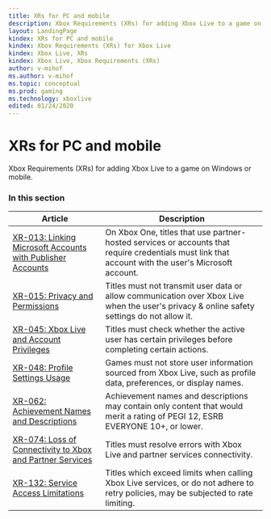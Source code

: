 ```yaml
---
title: XRs for PC and mobile
description: Xbox Requirements (XRs) for adding Xbox Live to a game on Windows or mobile.
layout: LandingPage
kindex: XRs for PC and mobile
kindex: Xbox Requirements (XRs) for Xbox Live
kindex: Xbox Live, XRs
kindex: Xbox Live, Xbox Requirements (XRs)
author: v-mihof
ms.author: v-mihof
ms.topic: conceptual
ms.prod: gaming
ms.technology: xboxlive
edited: 01/24/2020
---
```


# XRs for PC and mobile

Xbox Requirements (XRs) for adding Xbox Live to a game on Windows or mobile.


### In this section

| Article | Description |
|---------|-------------|
| [XR-013: Linking Microsoft Accounts with Publisher Accounts](live-pc-xr013.md) | On Xbox One, titles that use partner-hosted services or accounts that require credentials must link that account with the user's Microsoft account. |
| [XR-015: Privacy and Permissions](live-pc-xr015.md) | Titles must not transmit user data or allow communication over Xbox Live when the user's privacy & online safety settings do not allow it. |
| [XR-045: Xbox Live and Account Privileges](live-pc-xr045.md) | Titles must check whether the active user has certain privileges before completing certain actions. |
| [XR-048: Profile Settings Usage](live-pc-xr048.md) | Games must not store user information sourced from Xbox Live, such as profile data, preferences, or display names. |
| [XR-062: Achievement Names and Descriptions](live-pc-xr062.md) | Achievement names and descriptions may contain only content that would merit a rating of PEGI 12, ESRB EVERYONE 10+, or lower. |
| [XR-074: Loss of Connectivity to Xbox and Partner Services](live-pc-xr074.md) | Titles must resolve errors with Xbox Live and partner services connectivity. |
| [XR-132: Service Access Limitations](live-pc-xr132.md) | Titles which exceed limits when calling Xbox Live services, or do not adhere to retry policies, may be subjected to rate limiting. |

<!-- {% jumppage its %} -->
